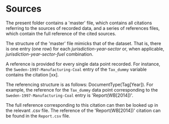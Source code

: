 # Sources
The present folder contains a 'master' file, which contains all citations referring to the sources of recorded data, and a series of references files, which contain the full reference of the cited sources.

The structure of the 'master' file mimicks that of the dataset. That is, there is one entry (one row) for each *jurisdiction-year-sector* or, when applicable, *jurisdiction-year-sector-fuel* combination.

A reference is provided for every single data point recorded. For instance, the `Sweden-1997-Manufacturing-Coal` entry of the `Tax_dummy` variable contains the citation [xx]. 

The referencing structure is as follows: DocumentType(Tag[Year]). For example, the reference for the `Tax_dummy` data point corresponding to the `Sweden-1997-Manufacturing-Coal` entry is 'Report(WB[2014])'.

The full reference corresponding to this citation can then be looked up in the relevant .csv file. The reference of the 'Report(WB[2014])' citation can be found in the `Report.csv` file.
